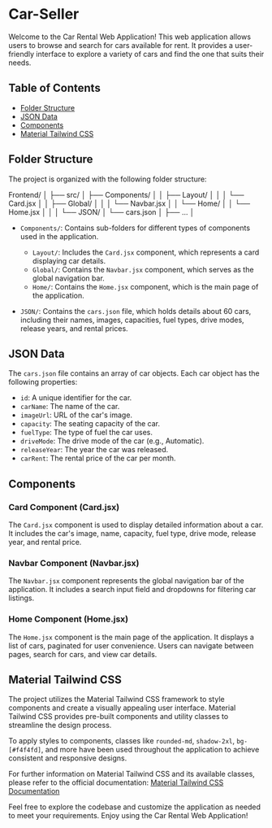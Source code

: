 # Car-Seller

Welcome to the Car Rental Web Application! This web application allows users to browse and search for cars available for rent. It provides a user-friendly interface to explore a variety of cars and find the one that suits their needs.

## Table of Contents

- [Folder Structure](#folder-structure)
- [JSON Data](#json-data)
- [Components](#components)
- [Material Tailwind CSS](#material-tailwind-css)

## Folder Structure

The project is organized with the following folder structure:

Frontend/
│
├── src/
│ ├── Components/
│ │ ├── Layout/
│ │ │ └── Card.jsx
│ │ ├── Global/
│ │ │ └── Navbar.jsx
│ │ └── Home/
│ │ └── Home.jsx
│ │
│ └── JSON/
│ └── cars.json
│
├── ...
│



- `Components/`: Contains sub-folders for different types of components used in the application.
  - `Layout/`: Includes the `Card.jsx` component, which represents a card displaying car details.
  - `Global/`: Contains the `Navbar.jsx` component, which serves as the global navigation bar.
  - `Home/`: Contains the `Home.jsx` component, which is the main page of the application.

- `JSON/`: Contains the `cars.json` file, which holds details about 60 cars, including their names, images, capacities, fuel types, drive modes, release years, and rental prices.

## JSON Data

The `cars.json` file contains an array of car objects. Each car object has the following properties:

- `id`: A unique identifier for the car.
- `carName`: The name of the car.
- `imageUrl`: URL of the car's image.
- `capacity`: The seating capacity of the car.
- `fuelType`: The type of fuel the car uses.
- `driveMode`: The drive mode of the car (e.g., Automatic).
- `releaseYear`: The year the car was released.
- `carRent`: The rental price of the car per month.

## Components

### Card Component (Card.jsx)

The `Card.jsx` component is used to display detailed information about a car. It includes the car's image, name, capacity, fuel type, drive mode, release year, and rental price.

### Navbar Component (Navbar.jsx)

The `Navbar.jsx` component represents the global navigation bar of the application. It includes a search input field and dropdowns for filtering car listings.

### Home Component (Home.jsx)

The `Home.jsx` component is the main page of the application. It displays a list of cars, paginated for user convenience. Users can navigate between pages, search for cars, and view car details.

## Material Tailwind CSS

The project utilizes the Material Tailwind CSS framework to style components and create a visually appealing user interface. Material Tailwind CSS provides pre-built components and utility classes to streamline the design process.

To apply styles to components, classes like `rounded-md`, `shadow-2xl`, `bg-[#f4f4fd]`, and more have been used throughout the application to achieve consistent and responsive designs.

For further information on Material Tailwind CSS and its available classes, please refer to the official documentation: [Material Tailwind CSS Documentation](https://material-tailwind.com/docs/introduction)

Feel free to explore the codebase and customize the application as needed to meet your requirements. Enjoy using the Car Rental Web Application!
